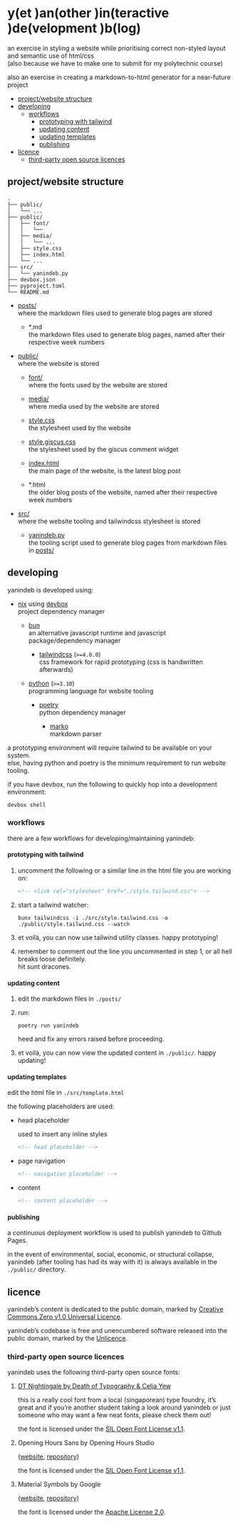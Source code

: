 # y(et )an(other )in(teractive )de(velopment )b(log)

an exercise in styling a website while prioritising correct non-styled layout and
semantic use of html/css  
(also because we have to make one to submit for my polytechnic course)

also an exercise in creating a markdown-to-html generator for a near-future project

- [project/website structure](#projectwebsite-structure)
- [developing](#developing)
  - [workflows](#workflows)
    - [prototyping with tailwind](#prototyping-with-tailwind)
    - [updating content](#updating-content)
    - [updating templates](#updating-templates)
    - [publishing](#publishing)
- [licence](#licence)
  - [third-party open source licences](#third-party-open-source-licences)

## project/website structure

```text
.
├── public/
│   └── ...
├── public/
│   ├── font/
│   │   └──
│   ├── media/
│   │   └── ...
│   ├── style.css
│   ├── index.html
│   └── ...
├── src/
│   └── yanindeb.py
├── devbox.json
├── pyproject.toml
└── README.md
```

- [posts/](posts/)  
  where the markdown files used to generate blog pages are stored

  - \*.md  
    the markdown files used to generate blog pages, named after their respective week
    numbers

- [public/](public/)  
  where the website is stored

  - [font/](public/font/)  
    where the fonts used by the website are stored

  - [media/](public/media/)  
    where media used by the website are stored

  - [style.css](public/style.css)  
    the stylesheet used by the website

  - [style.giscus.css](public/style.giscus.css)  
    the stylesheet used by the giscus comment widget

  - [index.html](public/index.html)  
    the main page of the website, is the latest blog post

  - \*.html  
    the older blog posts of the website, named after their respective week numbers

- [src/](src/)  
   where the website tooling and tailwindcss stylesheet is stored

  - [yanindeb.py](src/yanindeb.py)  
    the tooling script used to generate blog pages from markdown files in [posts/](posts/)

## developing

yanindeb is developed using:

- [nix](https://nixos.org/) using [devbox](https://www.jetpack.io/devbox/)  
  project dependency manager

  - [bun](https://bun.sh/)  
    an alternative javascript runtime and javascript package/dependency manager

    - [tailwindcss](https://tailwindcss.com/) (`>=4.0.0`)  
      css framework for rapid prototyping (css is handwritten afterwards)

  - [python](http://python.org/) (`>=3.10`)  
    programming language for website tooling

    - [poetry](https://python-poetry.org/)  
      python dependency manager

      - [marko](https://pypi.org/project/marko/)  
        markdown parser

a prototyping environment will require tailwind to be available on your system.  
else, having python and poetry is the minimum requirement to run website tooling.

if you have devbox, run the following to quickly hop into a development environment:

```shell
devbox shell
```

### workflows

there are a few workflows for developing/maintaining yanindeb:

<!-- todo lol -->

#### prototyping with tailwind

1. uncomment the following or a similar line in the html file you are working on:

   ```html
   <!-- <link rel="stylesheet" href="./style.tailwind.css"> -->
   ```

2. start a tailwind watcher:

   ```shell
   bunx tailwindcss -i ./src/style.tailwind.css -o ./public/style.tailwind.css --watch
   ```

3. et voilà, you can now use tailwind utility classes. happy prototyping!

4. remember to comment out the line you uncommented in step 1, or all hell breaks loose
   definitely.  
   hit sunt dracones.

#### updating content

1. edit the markdown files in `./posts/`

2. run:

   ```shell
   poetry run yanindeb
   ```

   heed and fix any errors raised before proceeding.

3. et voilà, you can now view the updated content in `./public/`. happy updating!

#### updating templates

edit the html file in `./src/template.html`

the following placeholders are used:

- head placeholder

  used to insert any inline styles

  ```html
  <!-- head placeholder -->
  ```

- page navigation

  ```html
  <!-- navigation placeholder -->
  ```

- content

  ```html
  <!-- content placeholder -->
  ```

#### publishing

a continuous deployment workflow is used to publish yanindeb to Github Pages.

in the event of environmental, social, economic, or structural collapse, yanindeb (after
tooling has had its way with it) is always available in the `./public/` directory.

## licence

yanindeb’s content is dedicated to the public domain, marked by
[Creative Commons Zero v1.0 Universal Licence](https://creativecommons.org/publicdomain/zero/1.0/).

yanindeb’s codebase is free and unencumbered software released into the public domain,
marked by the [Unlicence](https://unlicense.org/).

### third-party open source licences

yanindeb uses the following third-party open source fonts:

1. [DT Nightingale by Death of Typography & Celia Yew](https://deathoftypography.com/nightingale/)

   this is a really cool font from a local (singaporean) type foundry, it’s great and if
   you’re another student taking a look around yanindeb or just someone who may want a few
   neat fonts, please check them out!

   the font is licensed under the [SIL Open Font License v1.1](public/font/nightingale.OFL-1.1).

2. Opening Hours Sans by Opening Hours Studio

   ([website](https://openinghours.studio/), [repository](https://github.com/opening-hours-studio/opening-hours-sans))

   the font is licensed under the [SIL Open Font License v1.1](public/font/openinghours_sans.OFL-1.1.md).

3. Material Symbols by Google

   ([website](https://fonts.google.com/icons), [repository](https://github.com/google/material-design-icons))

   the font is licensed under the [Apache License 2.0](public/font/material-symbols_sharp.Apache-2.0).

